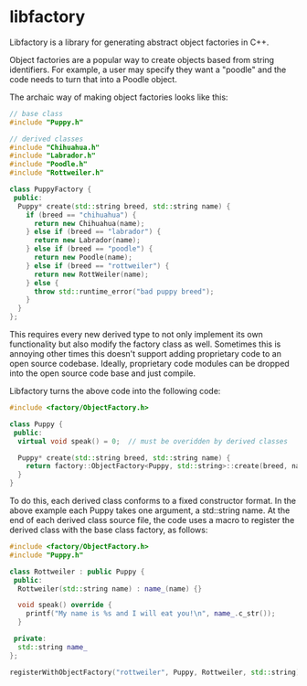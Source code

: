 # libfactory
Libfactory is a library for generating abstract object factories in C++.

Object factories are a popular way to create objects based from string identifiers. For example, a user may specify they want a "poodle" and the code needs to turn that into a Poodle object.

The archaic way of making object factories looks like this:
```c++
// base class
#include "Puppy.h"

// derived classes
#include "Chihuahua.h"
#include "Labrador.h"
#include "Poodle.h"
#include "Rottweiler.h"

class PuppyFactory {
 public:
  Puppy* create(std::string breed, std::string name) {
    if (breed == "chihuahua") {
      return new Chihuahua(name);
    } else if (breed == "labrador") {
      return new Labrador(name);
    } else if (breed == "poodle") {
      return new Poodle(name);
    } else if (breed == "rottweiler") {
      return new RottWeiler(name);
    } else {
      throw std::runtime_error("bad puppy breed");
    }
  }
};
```
This requires every new derived type to not only implement its own functionality but also modify the factory class as well. Sometimes this is annoying other times this doesn't support adding proprietary code to an open source codebase. Ideally, proprietary code modules can be dropped into the open source code base and just compile.

Libfactory turns the above code into the following code:
```c++
#include <factory/ObjectFactory.h>

class Puppy {
 public:
  virtual void speak() = 0;  // must be overidden by derived classes

  Puppy* create(std::string breed, std::string name) {
    return factory::ObjectFactory<Puppy, std::string>::create(breed, name);
  }
}
```

To do this, each derived class conforms to a fixed constructor format. In the above example each Puppy takes one argument, a std::string name. At the end of each derived class source file, the code uses a macro to register the derived class with the base class factory, as follows:

```c++
#include <factory/ObjectFactory.h>
#include "Puppy.h"

class Rottweiler : public Puppy {
 public:
  Rottweiler(std::string name) : name_(name) {}

  void speak() override {
    printf("My name is %s and I will eat you!\n", name_.c_str());
  }

 private:
  std::string name_
};

registerWithObjectFactory("rottweiler", Puppy, Rottweiler, std::string);
```
